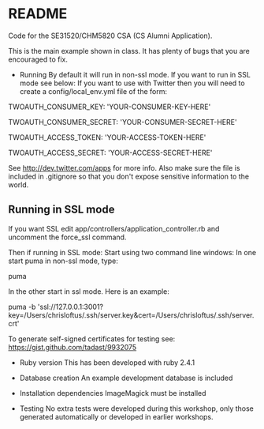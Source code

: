# README

Code for the SE31520/CHM5820 CSA (CS Alumni Application).  

This is the main example shown in class. It has plenty of bugs
that you are encouraged to fix. 

* Running
By default it will run in non-ssl mode. If you want to run in SSL mode see below:
If you want to use with Twitter then you will need to create a
config/local_env.yml file of the form:

TWOAUTH_CONSUMER_KEY: 'YOUR-CONSUMER-KEY-HERE'

TWOAUTH_CONSUMER_SECRET: 'YOUR-CONSUMER-SECRET-HERE'

TWOAUTH_ACCESS_TOKEN: 'YOUR-ACCESS-TOKEN-HERE'

TWOAUTH_ACCESS_SECRET: 'YOUR-ACCESS-SECRET-HERE'

See http://dev.twitter.com/apps for more info. 
Also make sure the file is included in .gitignore so that
you don't expose sensitive information to the world.

Running in SSL mode
-------------------
If you want SSL edit app/controllers/application_controller.rb and uncomment the 
force_ssl command.

Then if running in SSL mode:
Start using two command line windows:
In one start puma in non-ssl mode, type:

puma

In the other start in ssl mode. Here is an example:

puma -b 'ssl://127.0.0.1:3001?key=/Users/chrisloftus/.ssh/server.key&cert=/Users/chrisloftus/.ssh/server.crt'

To generate self-signed certificates for testing see: https://gist.github.com/tadast/9932075 

* Ruby version
This has been developed with ruby 2.4.1

* Database creation
An example development database is included

* Installation dependencies
ImageMagick must be installed

*  Testing
No extra tests were developed during this workshop, only those generated automatically
or developed in earlier workshops.
